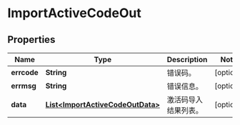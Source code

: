 
# ImportActiveCodeOut

## Properties
Name | Type | Description | Notes
------------ | ------------- | ------------- | -------------
**errcode** | **String** | 错误码。 |  [optional]
**errmsg** | **String** | 错误信息。 |  [optional]
**data** | [**List&lt;ImportActiveCodeOutData&gt;**](ImportActiveCodeOutData.md) | 激活码导入结果列表。 |  [optional]




